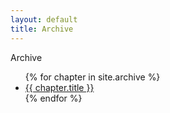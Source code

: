 ```yaml
---
layout: default
title: Archive
---
```


<div class="glitch" data-text="Archive">Archive</div>

<div class="simple-list">
    <ul> 
        {% for chapter in site.archive %}
            <li>
            <a href="{{ site.baseurl }}{{ chapter.url }}">{{ chapter.title }}</a>
            </li>
        {% endfor %}
    </ul>
</div>
